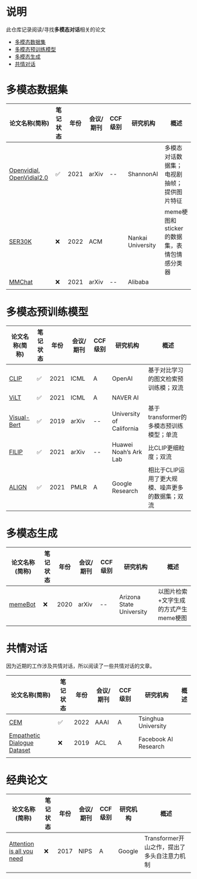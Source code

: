 # 说明

此仓库记录阅读/寻找**多模态对话**相关的论文

- [多模态数据集](#多模态数据集)
- [多模态预训练模型](#多模态预训练模型)
- [多模态生成](#多模态生成)
- [共情对话](#共情对话)

# 多模态数据集

| 论文名称(简称)                                                                              | 笔记状态 | 年份 | 会议/期刊 | CCF级别 | 研究机构          | 概述                                        |
| ------------------------------------------------------------------------------------------- | -------- | ---- | --------- | ------- | ----------------- | ------------------------------------------- |
| [Openvidial](https://arxiv.org/abs/2012.15015), [OpenVidial2.0](https://arxiv.org/abs/2109.12761) | ✅       | 2021 | arXiv     | --      | ShannonAI         | 多模态对话数据集；电视剧抽帧；提供图片特征  |
| [SER30K](https://dl.acm.org/doi/abs/10.1145/3503161.3548407)                                   | ❌       | 2022 | ACM       |         | Nankai University | meme梗图和sticker的数据集，表情包情感分类器 |
| [MMChat](https://arxiv.org/abs/2108.07154)                                                     | ❌       | 2021 | arXiv     | --      | Alibaba           |                                             |
|                                                                                             |          |      |           |         |                   |                                             |

# 多模态预训练模型

| 论文名称(简称)                                      | 笔记状态 | 年份 | 会议/期刊 | CCF级别 | 研究机构                 | 概述                                             |
| --------------------------------------------------- | -------- | ---- | --------- | ------- | ------------------------ | ------------------------------------------------ |
| [CLIP](http://proceedings.mlr.press/v139/radford21a)   | ✅       | 2021 | ICML      | A       | OpenAI                   | 基于对比学习的图文检索预训练模；双流             |
| [ViLT](https://proceedings.mlr.press/v139/kim21k.html) | ✅       | 2021 | ICML      | A       | NAVER AI                 |                                                  |
| [Visual-Bert](https://arxiv.org/abs/1908.03557)        | ✅       | 2019 | arXiv     | --      | University of California | 基于transformer的多模态预训练模型；单流          |
| [FILIP]()                                              | ✅       | 2021 | arXiv     | --      | Huawei Noah’s Ark Lab   | 比CLIP更细粒度；双流                             |
| [ALIGN](http://proceedings.mlr.press/v139/jia21b.html) | ✅       | 2021 | PMLR      | A       | Google Research          | 相比于CLIP运用了更大规模、噪声更多的数据集；双流 |

# 多模态生成

| 论文名称(简称)                           | 笔记状态 | 年份 | 会议/期刊 | CCF级别 | 研究机构                 | 概述                                  |
| ---------------------------------------- | -------- | ---- | --------- | ------- | ------------------------ | ------------------------------------- |
| [memeBot](https://arxiv.org/abs/2004.14571) | ❌       | 2020 | arXiv     | --      | Arizona State University | 以图片检索+文字生成的方式产生meme梗图 |
|                                          |          |      |           |         |                          |                                       |

# 共情对话

因为近期的工作涉及共情对话，所以阅读了一些共情对话的文章。

| 论文名称(简称)                                                                              | 笔记状态 | 年份 | 会议/期刊 | CCF级别 | 研究机构             | 概述 |
| ------------------------------------------------------------------------------------------- | -------- | ---- | --------- | ------- | -------------------- | ---- |
| [CEM](https://ojs.aaai.org/index.php/AAAI/article/view/21373)                                  | ✅       | 2022 | AAAI      | A       | Tsinghua University  |      |
| [Empathetic Dialogue Dataset](https://arxiv.org/abs/1811.00207 "empathetic conversation dataset") | ❌       | 2019 | ACL       | A       | Facebook AI Research |      |
|                                                                                             |          |      |           |         |                      |      |

# 经典论文

| 论文名称(简称)                                                                                                          | 笔记状态 | 年份 | 会议/期刊 | CCF级别 | 研究机构 | 概述                                        |
| ----------------------------------------------------------------------------------------------------------------------- | -------- | ---- | --------- | ------- | -------- | ------------------------------------------- |
| [Attention is all you need](https://proceedings.neurips.cc/paper/2017/hash/3f5ee243547dee91fbd053c1c4a845aa-Abstract.html) | ❌       | 2017 | NIPS      | A       | Google   | Transformer开山之作，提出了多头自注意力机制 |
|                                                                                                                         |          |      |           |         |          |                                             |
